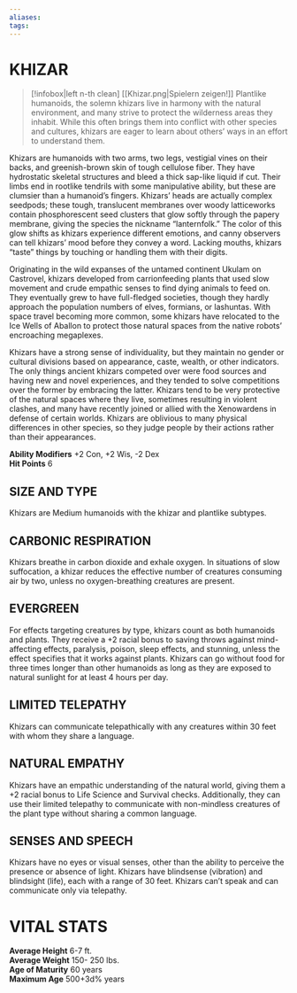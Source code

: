 ```yaml
---
aliases: 
tags: 
---
```

# KHIZAR
> [!infobox|left n-th clean]
>  [[Khizar.png|Spielern zeigen!]]
> Plantlike humanoids, the solemn khizars live in harmony with the natural environment, and many strive to protect the wilderness areas they inhabit. While this often brings them into conflict with other species and cultures, khizars are eager to learn about others’ ways in an effort to understand them.  
  
Khizars are humanoids with two arms, two legs, vestigial vines on their backs, and greenish-brown skin of tough cellulose fiber. They have hydrostatic skeletal structures and bleed a thick sap-like liquid if cut. Their limbs end in rootlike tendrils with some manipulative ability, but these are clumsier than a humanoid’s fingers. Khizars’ heads are actually complex seedpods; these tough, translucent membranes over woody latticeworks contain phosphorescent seed clusters that glow softly through the papery membrane, giving the species the nickname “lanternfolk.” The color of this glow shifts as khizars experience different emotions, and canny observers can tell khizars’ mood before they convey a word. Lacking mouths, khizars “taste” things by touching or handling them with their digits.  
  
Originating in the wild expanses of the untamed continent Ukulam on Castrovel, khizars developed from carrionfeeding plants that used slow movement and crude empathic senses to find dying animals to feed on. They eventually grew to have full-fledged societies, though they hardly approach the population numbers of elves, formians, or lashuntas. With space travel becoming more common, some khizars have relocated to the Ice Wells of Aballon to protect those natural spaces from the native robots’ encroaching megaplexes.  
  
Khizars have a strong sense of individuality, but they maintain no gender or cultural divisions based on appearance, caste, wealth, or other indicators. The only things ancient khizars competed over were food sources and having new and novel experiences, and they tended to solve competitions over the former by embracing the latter. Khizars tend to be very protective of the natural spaces where they live, sometimes resulting in violent clashes, and many have recently joined or allied with the Xenowardens in defense of certain worlds. Khizars are oblivious to many physical differences in other species, so they judge people by their actions rather than their appearances.  
  
**Ability Modifiers** +2 Con, +2 Wis, -2 Dex  
**Hit Points** 6

## SIZE AND TYPE

Khizars are Medium humanoids with the khizar and plantlike subtypes.  

## CARBONIC RESPIRATION

Khizars breathe in carbon dioxide and exhale oxygen. In situations of slow suffocation, a khizar reduces the effective number of creatures consuming air by two, unless no oxygen-breathing creatures are present.  

## EVERGREEN

For effects targeting creatures by type, khizars count as both humanoids and plants. They receive a +2 racial bonus to saving throws against mind-affecting effects, paralysis, poison, sleep effects, and stunning, unless the effect specifies that it works against plants. Khizars can go without food for three times longer than other humanoids as long as they are exposed to natural sunlight for at least 4 hours per day.  

## LIMITED TELEPATHY

Khizars can communicate telepathically with any creatures within 30 feet with whom they share a language.  

## NATURAL EMPATHY

Khizars have an empathic understanding of the natural world, giving them a +2 racial bonus to Life Science and Survival checks. Additionally, they can use their limited telepathy to communicate with non-mindless creatures of the plant type without sharing a common language.  

## SENSES AND SPEECH

Khizars have no eyes or visual senses, other than the ability to perceive the presence or absence of light. Khizars have blindsense (vibration) and blindsight (life), each with a range of 30 feet. Khizars can’t speak and can communicate only via telepathy.

# VITAL STATS

**Average Height** 6-7 ft.  
**Average Weight** 150- 250 lbs.  
**Age of Maturity** 60 years  
**Maximum Age** 500+3d% years
